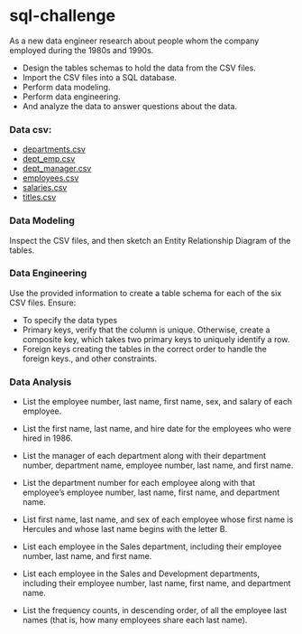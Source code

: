 # sql-challenge

As a new data engineer research about people whom the company employed during the 1980s and 1990s. 
- Design the tables schemas to hold the data from the CSV files.
- Import the CSV files into a SQL database.
- Perform data modeling.
- Perform data engineering.
- And analyze the data to answer questions about the data.

### Data csv:
- [departments.csv]()
- [dept_emp.csv]()
- [dept_manager.csv]()
- [employees.csv]()
- [salaries.csv]()
- [titles.csv]()

### Data Modeling
Inspect the CSV files, and then sketch an Entity Relationship Diagram of the tables.

### Data Engineering
Use the provided information to create a table schema for each of the six CSV files. Ensure:
- To specify the data types
- Primary keys, verify that the column is unique. Otherwise, create a composite key, which takes two primary keys to uniquely identify a row.
- Foreign keys creating the tables in the correct order to handle the foreign keys., and other constraints.

### Data Analysis
- List the employee number, last name, first name, sex, and salary of each employee.

- List the first name, last name, and hire date for the employees who were hired in 1986.

- List the manager of each department along with their department number, department name, employee number, last name, and first name.

- List the department number for each employee along with that employee’s employee number, last name, first name, and department name.

- List first name, last name, and sex of each employee whose first name is Hercules and whose last name begins with the letter B.

- List each employee in the Sales department, including their employee number, last name, and first name.

- List each employee in the Sales and Development departments, including their employee number, last name, first name, and department name.

- List the frequency counts, in descending order, of all the employee last names (that is, how many employees share each last name).
